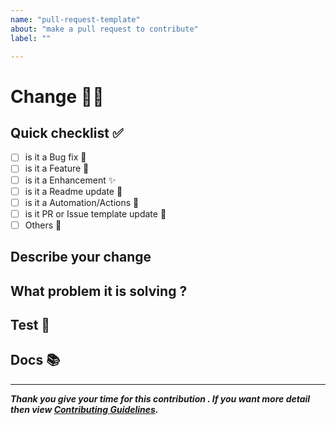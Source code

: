 ```yaml
---
name: "pull-request-template"
about: "make a pull request to contribute"
label: ""

---
```


# Change 👨‍🔧

## Quick checklist ✅

- [ ] is it a Bug fix 🐞
- [ ] is it a Feature 🦾
- [ ] is it a Enhancement ✨
- [ ] is it a Readme update 📖
- [ ] is it a Automation/Actions 🤖
- [ ] is it PR or Issue template update 📄
- [ ] Others 🤔
  
## Describe your change 
<!-- Decribe your changes in the code base in short -->
## What problem it is solving ?

## Test 🧪
<!-- Upload the status of your tests in your local system, screenshots -->

## Docs 📚
<!-- Write a documentation for the change, especialy if it is a feature or enhancement or bug -->

---
***Thank you give your time for this contribution . If you want more detail then view [Contributing Guidelines](../../../CONTRIBUTING.MD).***


